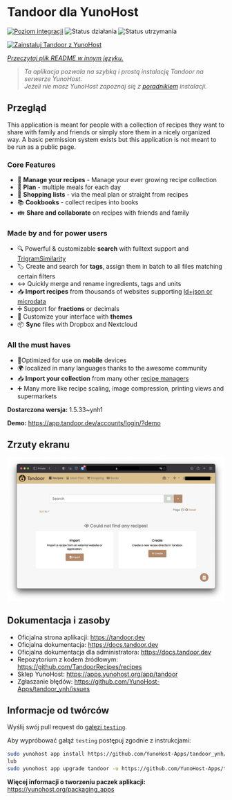 <!--
To README zostało automatycznie wygenerowane przez <https://github.com/YunoHost/apps/tree/master/tools/readme_generator>
Nie powinno być ono edytowane ręcznie.
-->

# Tandoor dla YunoHost

[![Poziom integracji](https://apps.yunohost.org/badge/integration/tandoor)](https://ci-apps.yunohost.org/ci/apps/tandoor/)
![Status działania](https://apps.yunohost.org/badge/state/tandoor)
![Status utrzymania](https://apps.yunohost.org/badge/maintained/tandoor)

[![Zainstaluj Tandoor z YunoHost](https://install-app.yunohost.org/install-with-yunohost.svg)](https://install-app.yunohost.org/?app=tandoor)

*[Przeczytaj plik README w innym języku.](./ALL_README.md)*

> *Ta aplikacja pozwala na szybką i prostą instalację Tandoor na serwerze YunoHost.*  
> *Jeżeli nie masz YunoHost zapoznaj się z [poradnikiem](https://yunohost.org/install) instalacji.*

## Przegląd

This application is meant for people with a collection of recipes they want to share with family and friends or simply
store them in a nicely organized way. A basic permission system exists but this application is not meant to be run as 
a public page.

### Core Features

- 🥗 **Manage your recipes** - Manage your ever growing recipe collection
- 📆 **Plan** - multiple meals for each day
- 🛒 **Shopping lists** - via the meal plan or straight from recipes
- 📚 **Cookbooks** - collect recipes into books
- 👪 **Share and collaborate** on recipes with friends and family

### Made by and for power users

- 🔍 Powerful & customizable **search** with fulltext support and [TrigramSimilarity](https://docs.djangoproject.com/en/3.0/ref/contrib/postgres/search/#trigram-similarity)
- 🏷️ Create and search for **tags**, assign them in batch to all files matching certain filters
- ↔️ Quickly merge and rename ingredients, tags and units 
- 📥️ **Import recipes** from thousands of websites supporting [ld+json or microdata](https://schema.org/Recipe)
- ➗ Support for **fractions** or decimals
- 🎨 Customize your interface with **themes**
- 📦 **Sync** files with Dropbox and Nextcloud
  
### All the must haves

- 📱Optimized for use on **mobile** devices
- 🌍 localized in many languages thanks to the awesome community
- 📥️ **Import your collection** from many other [recipe managers](https://docs.tandoor.dev/features/import_export/)
- ➕ Many more like recipe scaling, image compression, printing views and supermarkets


**Dostarczona wersja:** 1.5.33~ynh1

**Demo:** <https://app.tandoor.dev/accounts/login/?demo>

## Zrzuty ekranu

![Zrzut ekranu z Tandoor](./doc/screenshots/example.jpg)

## Dokumentacja i zasoby

- Oficjalna strona aplikacji: <https://tandoor.dev>
- Oficjalna dokumentacja: <https://docs.tandoor.dev>
- Oficjalna dokumentacja dla administratora: <https://docs.tandoor.dev>
- Repozytorium z kodem źródłowym: <https://github.com/TandoorRecipes/recipes>
- Sklep YunoHost: <https://apps.yunohost.org/app/tandoor>
- Zgłaszanie błędów: <https://github.com/YunoHost-Apps/tandoor_ynh/issues>

## Informacje od twórców

Wyślij swój pull request do [gałęzi `testing`](https://github.com/YunoHost-Apps/tandoor_ynh/tree/testing).

Aby wypróbować gałąź `testing` postępuj zgodnie z instrukcjami:

```bash
sudo yunohost app install https://github.com/YunoHost-Apps/tandoor_ynh/tree/testing --debug
lub
sudo yunohost app upgrade tandoor -u https://github.com/YunoHost-Apps/tandoor_ynh/tree/testing --debug
```

**Więcej informacji o tworzeniu paczek aplikacji:** <https://yunohost.org/packaging_apps>
